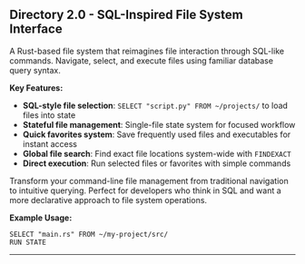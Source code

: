 ## Directory 2.0 - SQL-Inspired File System Interface

A Rust-based file system that reimagines file interaction through SQL-like commands. Navigate, select, and execute files using familiar database query syntax.

**Key Features:**

- **SQL-style file selection**: `SELECT "script.py" FROM ~/projects/` to load files into state
- **Stateful file management**: Single-file state system for focused workflow
- **Quick favorites system**: Save frequently used files and executables for instant access
- **Global file search**: Find exact file locations system-wide with `FINDEXACT`
- **Direct execution**: Run selected files or favorites with simple commands

Transform your command-line file management from traditional navigation to intuitive querying. Perfect for developers who think in SQL and want a more declarative approach to file system operations.

**Example Usage:**

```
SELECT "main.rs" FROM ~/my-project/src/
RUN STATE
```

---
